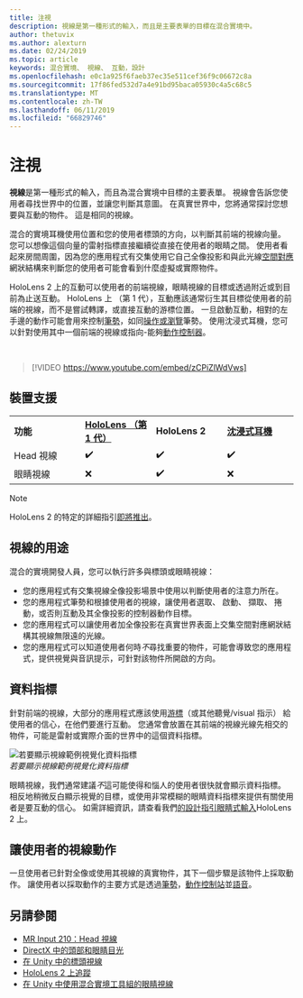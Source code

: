 ```yaml
---
title: 注視
description: 視線是第一種形式的輸入，而且是主要表單的目標在混合實境中。
author: thetuvix
ms.author: alexturn
ms.date: 02/24/2019
ms.topic: article
keywords: 混合實境、 視線、 互動，設計
ms.openlocfilehash: e0c1a925f6faeb37ec35e511cef36f9c06672c8a
ms.sourcegitcommit: 17f86fed532d7a4e91bd95baca05930c4a5c68c5
ms.translationtype: MT
ms.contentlocale: zh-TW
ms.lasthandoff: 06/11/2019
ms.locfileid: "66829746"
---
```

# <a name="gaze"></a>注視

**視線**是第一種形式的輸入，而且為混合實境中目標的主要表單。 視線會告訴您使用者尋找世界中的位置，並讓您判斷其意圖。 在真實世界中，您將通常探討您想要與互動的物件。 這是相同的視線。

混合的實境耳機使用位置和您的使用者標頭的方向，以判斷其前端的視線向量。 您可以想像這個向量的雷射指標直接繼續從直接在使用者的眼睛之間。 使用者看起來房間周圍，因為您的應用程式有交集使用它自己全像投影和與此光線[空間對應](spatial-mapping.md)網狀結構來判斷您的使用者可能會看到什麼虛擬或實際物件。

HoloLens 2 上的互動可以使用者的前端視線，眼睛視線的目標或透過附近或到目前為止送互動。
HoloLens 上 （第 1 代），互動應該通常衍生其目標從使用者的前端的視線，而不是嘗試轉譯，或直接互動的游標位置。 一旦啟動互動，相對的左手邊的動作可能會用來控制[筆勢](gestures.md)，如同[操作或瀏覽](gestures.md#composite-gestures)筆勢。 使用沈浸式耳機，您可以針對使用其中一個前端的視線或指向-能夠[動作控制器](motion-controllers.md)。

<br>

>[!VIDEO https://www.youtube.com/embed/zCPiZlWdVws]

## <a name="device-support"></a>裝置支援

<table>
    <colgroup>
    <col width="25%" />
    <col width="25%" />
    <col width="25%" />
    <col width="25%" />
    </colgroup>
    <tr>
        <td><strong>功能</strong></td>
        <td><a href="hololens-hardware-details.md"><strong>HoloLens （第 1 代）</strong></a></td>
        <td><strong>HoloLens 2</strong></td>
        <td><a href="immersive-headset-hardware-details.md"><strong>沈浸式耳機</strong></a></td>
    </tr>
     <tr>
        <td>Head 視線</td>
        <td>✔️</td>
        <td>✔️</td>
        <td>✔️</td>
    </tr>
     <tr>
        <td>眼睛視線</td>
        <td>❌</td>
        <td>✔️</td>
        <td>❌</td>
    </tr>
</table>

> [!NOTE]
> HoloLens 2 的特定的詳細指引[即將推出](index.md#news-and-notes)。


## <a name="uses-of-gaze"></a>視線的用途

混合的實境開發人員，您可以執行許多與標頭或眼睛視線：
* 您的應用程式有交集視線全像投影場景中使用以判斷使用者的注意力所在。
* 您的應用程式筆勢和根據使用者的視線，讓使用者選取、 啟動、 擷取、 捲動，或否則互動及其全像投影的控制器動作目標。
* 您的應用程式可以讓使用者加全像投影在真實世界表面上交集空間對應網狀結構其視線無限遠的光線。
* 您的應用程式可以知道使用者何時*不*尋找重要的物件，可能會導致您的應用程式，提供視覺與音訊提示，可針對該物件所開啟的方向。

## <a name="cursor"></a>資料指標

針對前端的視線，大部分的應用程式應該使用[游標](cursors.md)（或其他聽覺/visual 指示） 給使用者的信心，在他們要進行互動。 您通常會放置在其前端的視線光線先相交的物件，可能是雷射或實際介面的世界中的這個資料指標。

![若要顯示視線範例視覺化資料指標](images/cursor.jpg)<br>
*若要顯示視線範例視覺化資料指標*

眼睛視線，我們通常建議*不*這可能使得和惱人的使用者很快就會顯示資料指標。 相反地稍微反白顯示視覺的目標，或使用非常模糊的眼睛資料指標來提供有關使用者是要互動的信心。 如需詳細資訊，請查看我們[的設計指引眼睛式輸入](eye-tracking.md)HoloLens 2 上。

## <a name="giving-action-to-the-users-gaze"></a>讓使用者的視線動作

一旦使用者已針對全像或使用其視線的真實物件，其下一個步驟是該物件上採取動作。 讓使用者以採取動作的主要方式是透過[筆勢](gestures.md)，[動作控制站](motion-controllers.md)並[語音](voice-input.md)。

## <a name="see-also"></a>另請參閱
* [MR Input 210：Head 視線](holograms-210.md)
* [DirectX 中的頭部和眼睛目光](gaze-in-directx.md)
* [在 Unity 中的標頭視線](gaze-in-unity.md)
* [HoloLens 2 上追蹤](eye-tracking.md)
* [在 Unity 中使用混合實境工具組的眼睛視線](https://aka.ms/mrtk-eyes)
